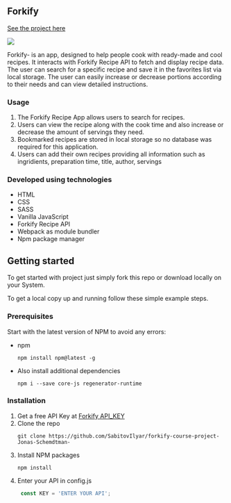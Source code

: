 <h2>Forkify</h2>
<a href="https://forkify-ilyar.netlify.app/">See the project here</a>
<p></p><img src="https://github.com/SabitovIlyar/forkify-course-project-Jonas-Schemdtman-/blob/master/Forkify%20App.png?raw=true" /></p>
<p> Forkify- is an app, designed to help people cook with ready-made and cool recipes. It interacts with Forkify Recipe API to fetch and display recipe data. The user can search for a specific recipe and save it in the favorites list via local storage. The user can easily increase or decrease portions according to their needs and can view detailed instructions.</p>
<h3>Usage</h3>
<ol>
  <li>The Forkify Recipe App allows users to search for recipes.</li>
  <li>Users can view the recipe along with the cook time and also increase or decrease the amount of servings they need.</li>
  <li>Bookmarked recipes are stored in local storage so no database was required for this application.</li>
  <li>Users can add their own recipes providing all information such as ingridients, preparation time, title, author, servings</li>
</ol>

<h3>Developed using technologies</h3>
<ul>
  <li>HTML</li>
  <li>CSS</li>
  <li>SASS</li>
  <li>Vanilla JavaScript</li>
  <li>Forkify Recipe API</li>
  <li>Webpack as module bundler</li>
  <li>Npm package manager</li>
</ul>

<h2>Getting started</h2>
<p>To get started with project just simply fork this repo or download locally on your System.</p>

<p>To get a local copy up and running follow these simple example steps.</p>

<h3>Prerequisites</h3>
<p>Start with the latest version of NPM to avoid any errors:</p>
<ul>
   <li>npm</li>

  ```
  npm install npm@latest -g
  ```

  <li>Also install additional dependencies</li>

  ```
  npm i --save core-js regenerator-runtime
  ```
</ul>

<h3>Installation</h3>
<ol>
  <li>Get a free API Key at <a href="https://forkify-api.herokuapp.com/v2">Forkify API_KEY</a></li>
  <li>Clone the repo</li>
  
  ```
  git clone https://github.com/SabitovIlyar/forkify-course-project-Jonas-Schemdtman-
  ```
  <li>Install NPM packages</li>
  
  ```
  npm install
  ```
  <li>Enter your API in config.js</li> 
  
  ```JavaScript
   const KEY = 'ENTER YOUR API';
   ```
</ol>
